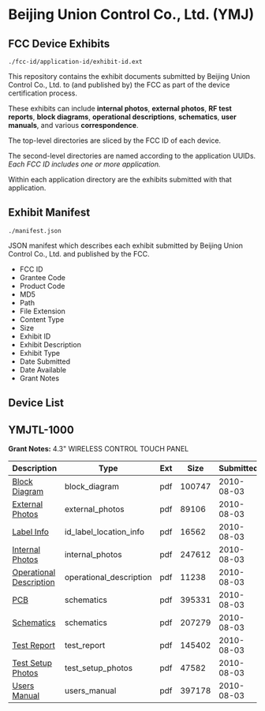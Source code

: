 # Beijing Union Control Co., Ltd. (YMJ)
## FCC Device Exhibits

```
./fcc-id/application-id/exhibit-id.ext
```

This repository contains the exhibit documents submitted by Beijing Union Control Co., Ltd. to (and published by) the FCC as part of the device certification process.

These exhibits can include **internal photos**, **external photos**, **RF test reports**, **block diagrams**, **operational descriptions**, **schematics**, **user manuals**, and various **correspondence**.

The top-level directories are sliced by the FCC ID of each device.

The second-level directories are named according to the application UUIDs. *Each FCC ID includes one or more application.*

Within each application directory are the exhibits submitted with that application. 

## Exhibit Manifest

```
./manifest.json
```

JSON manifest which describes each exhibit submitted by Beijing Union Control Co., Ltd. and published by the FCC.

- FCC ID
- Grantee Code
- Product Code
- MD5
- Path
- File Extension
- Content Type
- Size
- Exhibit ID
- Exhibit Description
- Exhibit Type
- Date Submitted
- Date Available
- Grant Notes

## Device List
## YMJTL-1000
**Grant Notes:** 4.3" WIRELESS CONTROL TOUCH PANEL

| Description | Type | Ext | Size | Submitted | Available |
| ----------- | ---- | --- | ---- | --------- | --------- |
| [Block Diagram](YMJTL-1000/980f09c0960f56e142bfb92ac80a2056/1321448.pdf) | block_diagram | pdf | 100747 | 2010-08-03 | 2010-08-03 |
| [External Photos](YMJTL-1000/980f09c0960f56e142bfb92ac80a2056/1321450.pdf) | external_photos | pdf | 89106 | 2010-08-03 | 2010-08-03 |
| [Label Info](YMJTL-1000/980f09c0960f56e142bfb92ac80a2056/1321452.pdf) | id_label_location_info | pdf | 16562 | 2010-08-03 | 2010-08-03 |
| [Internal Photos](YMJTL-1000/980f09c0960f56e142bfb92ac80a2056/1321453.pdf) | internal_photos | pdf | 247612 | 2010-08-03 | 2010-08-03 |
| [Operational Description](YMJTL-1000/980f09c0960f56e142bfb92ac80a2056/1321449.pdf) | operational_description | pdf | 11238 | 2010-08-03 | 2010-08-03 |
| [PCB](YMJTL-1000/980f09c0960f56e142bfb92ac80a2056/1321455.pdf) | schematics | pdf | 395331 | 2010-08-03 | 2010-08-03 |
| [Schematics](YMJTL-1000/980f09c0960f56e142bfb92ac80a2056/1321456.pdf) | schematics | pdf | 207279 | 2010-08-03 | 2010-08-03 |
| [Test Report](YMJTL-1000/980f09c0960f56e142bfb92ac80a2056/1321451.pdf) | test_report | pdf | 145402 | 2010-08-03 | 2010-08-03 |
| [Test Setup Photos](YMJTL-1000/980f09c0960f56e142bfb92ac80a2056/1321457.pdf) | test_setup_photos | pdf | 47582 | 2010-08-03 | 2010-08-03 |
| [Users Manual](YMJTL-1000/980f09c0960f56e142bfb92ac80a2056/1321454.pdf) | users_manual | pdf | 397178 | 2010-08-03 | 2010-08-03 |
